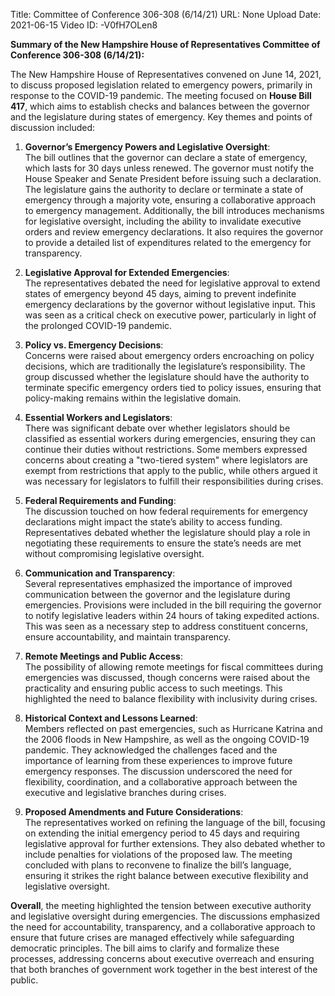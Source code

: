 Title: Committee of Conference 306-308 (6/14/21)
URL: None
Upload Date: 2021-06-15
Video ID: -V0fH7OLen8

**Summary of the New Hampshire House of Representatives Committee of Conference 306-308 (6/14/21):**

The New Hampshire House of Representatives convened on June 14, 2021, to discuss proposed legislation related to emergency powers, primarily in response to the COVID-19 pandemic. The meeting focused on **House Bill 417**, which aims to establish checks and balances between the governor and the legislature during states of emergency. Key themes and points of discussion included:

1. **Governor’s Emergency Powers and Legislative Oversight**:  
   The bill outlines that the governor can declare a state of emergency, which lasts for 30 days unless renewed. The governor must notify the House Speaker and Senate President before issuing such a declaration. The legislature gains the authority to declare or terminate a state of emergency through a majority vote, ensuring a collaborative approach to emergency management. Additionally, the bill introduces mechanisms for legislative oversight, including the ability to invalidate executive orders and review emergency declarations. It also requires the governor to provide a detailed list of expenditures related to the emergency for transparency.

2. **Legislative Approval for Extended Emergencies**:  
   The representatives debated the need for legislative approval to extend states of emergency beyond 45 days, aiming to prevent indefinite emergency declarations by the governor without legislative input. This was seen as a critical check on executive power, particularly in light of the prolonged COVID-19 pandemic.

3. **Policy vs. Emergency Decisions**:  
   Concerns were raised about emergency orders encroaching on policy decisions, which are traditionally the legislature’s responsibility. The group discussed whether the legislature should have the authority to terminate specific emergency orders tied to policy issues, ensuring that policy-making remains within the legislative domain.

4. **Essential Workers and Legislators**:  
   There was significant debate over whether legislators should be classified as essential workers during emergencies, ensuring they can continue their duties without restrictions. Some members expressed concerns about creating a "two-tiered system" where legislators are exempt from restrictions that apply to the public, while others argued it was necessary for legislators to fulfill their responsibilities during crises.

5. **Federal Requirements and Funding**:  
   The discussion touched on how federal requirements for emergency declarations might impact the state’s ability to access funding. Representatives debated whether the legislature should play a role in negotiating these requirements to ensure the state’s needs are met without compromising legislative oversight.

6. **Communication and Transparency**:  
   Several representatives emphasized the importance of improved communication between the governor and the legislature during emergencies. Provisions were included in the bill requiring the governor to notify legislative leaders within 24 hours of taking expedited actions. This was seen as a necessary step to address constituent concerns, ensure accountability, and maintain transparency.

7. **Remote Meetings and Public Access**:  
   The possibility of allowing remote meetings for fiscal committees during emergencies was discussed, though concerns were raised about the practicality and ensuring public access to such meetings. This highlighted the need to balance flexibility with inclusivity during crises.

8. **Historical Context and Lessons Learned**:  
   Members reflected on past emergencies, such as Hurricane Katrina and the 2006 floods in New Hampshire, as well as the ongoing COVID-19 pandemic. They acknowledged the challenges faced and the importance of learning from these experiences to improve future emergency responses. The discussion underscored the need for flexibility, coordination, and a collaborative approach between the executive and legislative branches during crises.

9. **Proposed Amendments and Future Considerations**:  
   The representatives worked on refining the language of the bill, focusing on extending the initial emergency period to 45 days and requiring legislative approval for further extensions. They also debated whether to include penalties for violations of the proposed law. The meeting concluded with plans to reconvene to finalize the bill’s language, ensuring it strikes the right balance between executive flexibility and legislative oversight.

**Overall**, the meeting highlighted the tension between executive authority and legislative oversight during emergencies. The discussions emphasized the need for accountability, transparency, and a collaborative approach to ensure that future crises are managed effectively while safeguarding democratic principles. The bill aims to clarify and formalize these processes, addressing concerns about executive overreach and ensuring that both branches of government work together in the best interest of the public.